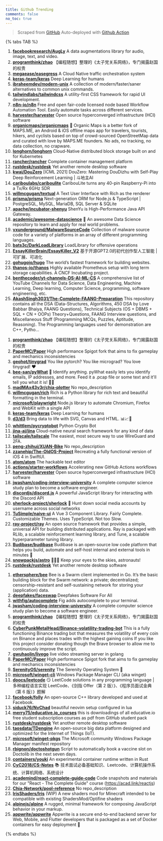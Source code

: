 ```yaml
---
title: Github Trending
comments: false
no_toc: true
---
```


> Scraped from [GitHub](https://github.com/trending)
Auto-deployed with [Github Action](https://docs.github.com/en/actions)

{% tabs TAB %}
<!-- tab Daily -->
1. [**facebookresearch/AugLy**](https://github.com/facebookresearch/AugLy)
A data augmentations library for audio, image, text, and video.
2. [**programthink/zhao**](https://github.com/programthink/zhao)
【编程随想】整理的《太子党关系网络》，专门揭露赵国的权贵
3. [**megaease/easegress**](https://github.com/megaease/easegress)
A Cloud Native traffic orchestration system
4. [**keras-team/keras**](https://github.com/keras-team/keras)
Deep Learning for humans
5. [**ibraheemdev/modern-unix**](https://github.com/ibraheemdev/modern-unix)
A collection of modern/faster/saner alternatives to common unix commands.
6. [**tailwindlabs/tailwindcss**](https://github.com/tailwindlabs/tailwindcss)
A utility-first CSS framework for rapid UI development.
7. [**n8n-io/n8n**](https://github.com/n8n-io/n8n)
Free and open fair-code licensed node based Workflow Automation Tool. Easily automate tasks across different services.
8. [**harvester/harvester**](https://github.com/harvester/harvester)
Open source hyperconverged infrastructure (HCI) software
9. [**organicmaps/organicmaps**](https://github.com/organicmaps/organicmaps)
🍃 Organic Maps is a better fork of MAPS.ME, an Android & iOS offline maps app for travelers, tourists, hikers, and cyclists based on top of crowd-sourced OpenStreetMap data and curated with love by MAPS.ME founders. No ads, no tracking, no data collection, no crapware.
10. [**longhorn/longhorn**](https://github.com/longhorn/longhorn)
Cloud-Native distributed block storage built on and for Kubernetes
11. [**rancher/rancher**](https://github.com/rancher/rancher)
Complete container management platform
12. [**rustdesk/rustdesk**](https://github.com/rustdesk/rustdesk)
Yet another remote desktop software
13. [**kwai/DouZero**](https://github.com/kwai/DouZero)
[ICML 2021] DouZero: Mastering DouDizhu with Self-Play Deep Reinforcement Learning | 斗地主AI
14. [**cariboulabs/cariboulite**](https://github.com/cariboulabs/cariboulite)
CaribouLite turns any 40-pin Raspberry-Pi into a Tx/Rx 6GHz SDR
15. [**willmcgugan/textual**](https://github.com/willmcgugan/textual)
A Text User Interface with Rich as the renderer
16. [**prisma/prisma**](https://github.com/prisma/prisma)
Next-generation ORM for Node.js & TypeScript | PostgreSQL, MySQL, MariaDB, SQL Server & SQLite
17. [**apache/incubator-shenyu**](https://github.com/apache/incubator-shenyu)
ShenYu is High-Performance Java API Gateway.
18. [**academic/awesome-datascience**](https://github.com/academic/awesome-datascience)
📝 An awesome Data Science repository to learn and apply for real world problems.
19. [**vxunderground/MalwareSourceCode**](https://github.com/vxunderground/MalwareSourceCode)
Collection of malware source code for a variety of platforms in an array of different programming languages.
20. [**bats3c/DarkLoadLibrary**](https://github.com/bats3c/DarkLoadLibrary)
LoadLibrary for offensive operations
21. [**EssayKillerBrain/EssayKiller_V2**](https://github.com/EssayKillerBrain/EssayKiller_V2)
基于开源GPT2.0的初代创作型人工智能 | 可扩展、可进化
22. [**gohugoio/hugo**](https://github.com/gohugoio/hugo)
The world’s fastest framework for building websites.
23. [**thanos-io/thanos**](https://github.com/thanos-io/thanos)
Highly available Prometheus setup with long term storage capabilities. A CNCF Incubating project.
24. [**benthecoder/yt-channels-DS-AI-ML-CS**](https://github.com/benthecoder/yt-channels-DS-AI-ML-CS)
A comprehensive list of YouTube Channels for Data Science, Data Engineering, Machine Learning, Deep learning, Computer Science, programming, software engineering, etc.
25. [**AkashSingh3031/The-Complete-FAANG-Preparation**](https://github.com/AkashSingh3031/The-Complete-FAANG-Preparation)
This repository contains all the DSA (Data-Structures, Algorithms, 450 DSA by Love Babbar Bhaiya, FAANG Questions), Technical Subjects (OS + DBMS + SQL + CN + OOPs) Theory+Questions, FAANG Interview questions, and Miscellaneous Stuff (Programming MCQs, Puzzles, Aptitude, Reasoning). The Programming languages used for demonstration are C++, Pytho…
<!-- endtab -->
<!-- tab Weekly -->
1. [**programthink/zhao**](https://github.com/programthink/zhao)
【编程随想】整理的《太子党关系网络》，专门揭露赵国的权贵
2. [**PaperMC/Paper**](https://github.com/PaperMC/Paper)
High performance Spigot fork that aims to fix gameplay and mechanics inconsistencies
3. [**geohot/tinygrad**](https://github.com/geohot/tinygrad)
You like pytorch? You like micrograd? You love tinygrad! ❤️
4. [**bee-san/pyWhat**](https://github.com/bee-san/pyWhat)
🐸 Identify anything. pyWhat easily lets you identify emails, IP addresses, and more. Feed it a .pcap file or some text and it'll tell you what it is! 🧙‍♀️
5. [**madMAx43v3r/chia-plotter**](https://github.com/madMAx43v3r/chia-plotter)
No repo_description
6. [**willmcgugan/rich**](https://github.com/willmcgugan/rich)
Rich is a Python library for rich text and beautiful formatting in the terminal.
7. [**microsoft/playwright**](https://github.com/microsoft/playwright)
Node.js library to automate Chromium, Firefox and WebKit with a single API
8. [**keras-team/keras**](https://github.com/keras-team/keras)
Deep Learning for humans
9. [**d3/d3**](https://github.com/d3/d3)
Bring data to life with SVG, Canvas and HTML. 📊📈🎉
10. [**whittlem/pycryptobot**](https://github.com/whittlem/pycryptobot)
Python Crypto Bot
11. [**jina-ai/jina**](https://github.com/jina-ai/jina)
Cloud-native neural search framework for any kind of data
12. [**tailscale/tailscale**](https://github.com/tailscale/tailscale)
The easiest, most secure way to use WireGuard and 2FA.
13. [**peng-zhihui/XUAN-Bike**](https://github.com/peng-zhihui/XUAN-Bike)
No repo_description
14. [**zzanehip/The-OldOS-Project**](https://github.com/zzanehip/The-OldOS-Project)
Recreating a fully functional version of iOS 4 in SwiftUI.
15. [**atom/atom**](https://github.com/atom/atom)
The hackable text editor
16. [**actions/starter-workflows**](https://github.com/actions/starter-workflows)
Accelerating new GitHub Actions workflows
17. [**harvester/harvester**](https://github.com/harvester/harvester)
Open source hyperconverged infrastructure (HCI) software
18. [**jwasham/coding-interview-university**](https://github.com/jwasham/coding-interview-university)
A complete computer science study plan to become a software engineer.
19. [**discordjs/discord.js**](https://github.com/discordjs/discord.js)
A powerful JavaScript library for interacting with the Discord API
20. [**sherlock-project/sherlock**](https://github.com/sherlock-project/sherlock)
🔎 Hunt down social media accounts by username across social networks
21. [**TuSimple/naive-ui**](https://github.com/TuSimple/naive-ui)
A Vue 3 Component Library. Fairly Complete. Customizable Themes. Uses TypeScript. Not too Slow.
22. [**ray-project/ray**](https://github.com/ray-project/ray)
An open source framework that provides a simple, universal API for building distributed applications. Ray is packaged with RLlib, a scalable reinforcement learning library, and Tune, a scalable hyperparameter tuning library.
23. [**Budibase/budibase**](https://github.com/Budibase/budibase)
Budibase is an open-source low code platform that helps you build, automate and self-host internal and external tools in minutes 🚀
24. [**snowpackjs/astro**](https://github.com/snowpackjs/astro)
🚀🧑‍🚀 Keep your eyes to the skies, astronauts!
25. [**rustdesk/rustdesk**](https://github.com/rustdesk/rustdesk)
Yet another remote desktop software
<!-- endtab -->
<!-- tab Monthly -->
1. [**ethersphere/bee**](https://github.com/ethersphere/bee)
Bee is a Swarm client implemented in Go. It’s the basic building block for the Swarm network: a private; decentralized; censorship-resistant and self-sustaining network for storing your (application) data.
2. [**deepfakes/faceswap**](https://github.com/deepfakes/faceswap)
Deepfakes Software For All
3. [**withfig/autocomplete**](https://github.com/withfig/autocomplete)
Fig adds autocomplete to your terminal.
4. [**jwasham/coding-interview-university**](https://github.com/jwasham/coding-interview-university)
A complete computer science study plan to become a software engineer.
5. [**programthink/zhao**](https://github.com/programthink/zhao)
【编程随想】整理的《太子党关系网络》，专门揭露赵国的权贵
6. [**CyberPunkMetalHead/Binance-volatility-trading-bot**](https://github.com/CyberPunkMetalHead/Binance-volatility-trading-bot)
This is a fully functioning Binance trading bot that measures the volatility of every coin on Binance and places trades with the highest gaining coins If you like this project consider donating though the Brave browser to allow me to continuously improve the script.
7. [**gwuhaolin/livego**](https://github.com/gwuhaolin/livego)
live video streaming server in golang
8. [**PaperMC/Paper**](https://github.com/PaperMC/Paper)
High performance Spigot fork that aims to fix gameplay and mechanics inconsistencies
9. [**SerenityOS/serenity**](https://github.com/SerenityOS/serenity)
The Serenity Operating System 🐞
10. [**microsoft/winget-cli**](https://github.com/microsoft/winget-cli)
Windows Package Manager CLI (aka winget)
11. [**doocs/leetcode**](https://github.com/doocs/leetcode)
😏 LeetCode solutions in any programming language | 多种编程语言实现 LeetCode、《剑指 Offer（第 2 版）》、《程序员面试金典（第 6 版）》题解
12. [**facebook/folly**](https://github.com/facebook/folly)
An open-source C++ library developed and used at Facebook.
13. [**siduck76/NvChad**](https://github.com/siduck76/NvChad)
beautiful neovim setup configured in lua
14. [**merry75/educative.io_courses**](https://github.com/merry75/educative.io_courses)
this is downloadings of all educative.io free student subscription courses as pdf from GitHub student pack
15. [**rustdesk/rustdesk**](https://github.com/rustdesk/rustdesk)
Yet another remote desktop software
16. [**taosdata/TDengine**](https://github.com/taosdata/TDengine)
An open-source big data platform designed and optimized for the Internet of Things (IoT).
17. [**microsoft/winget-pkgs**](https://github.com/microsoft/winget-pkgs)
The Microsoft community Windows Package Manager manifest repository
18. [**rbignon/doctoshotgun**](https://github.com/rbignon/doctoshotgun)
Script to automatically book a vaccine slot on Doctolib in the next seven days.
19. [**containers/youki**](https://github.com/containers/youki)
An experimental container runtime written in Rust
20. [**CyC2018/CS-Notes**](https://github.com/CyC2018/CS-Notes)
📚 技术面试必备基础知识、Leetcode、计算机操作系统、计算机网络、系统设计
21. [**academind/react-complete-guide-code**](https://github.com/academind/react-complete-guide-code)
Code snapshots and materials for our "React - The Complete Guide" course (https://acad.link/reactjs)
22. [**Chia-Network/pool-reference**](https://github.com/Chia-Network/pool-reference)
No repo_description
23. [**IrisShaders/Iris**](https://github.com/IrisShaders/Iris)
(WIP) A new shaders mod for Minecraft intended to be compatible with existing ShadersMod/Optifine shaders
24. [**alpinejs/alpine**](https://github.com/alpinejs/alpine)
A rugged, minimal framework for composing JavaScript behavior in your markup.
25. [**appwrite/appwrite**](https://github.com/appwrite/appwrite)
Appwrite is a secure end-to-end backend server for Web, Mobile, and Flutter developers that is packaged as a set of Docker containers for easy deployment 🚀
<!-- endtab -->
{% endtabs %}
